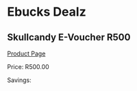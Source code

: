 
# Ebucks Dealz
## Skullcandy E-Voucher R500
[Product Page](https://www.ebucks.com/web/shop/productSelected.do?prodId=1132287855&catId=227677169)

Price: R500.00

Savings: 


	